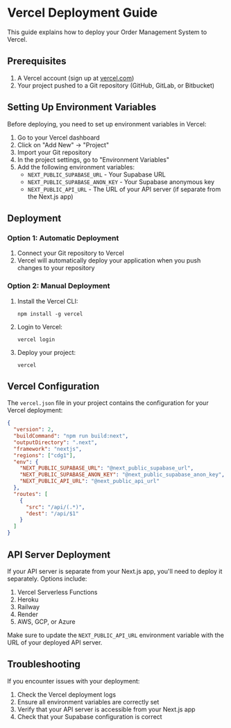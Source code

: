 # Vercel Deployment Guide

This guide explains how to deploy your Order Management System to Vercel.

## Prerequisites

1. A Vercel account (sign up at [vercel.com](https://vercel.com))
2. Your project pushed to a Git repository (GitHub, GitLab, or Bitbucket)

## Setting Up Environment Variables

Before deploying, you need to set up environment variables in Vercel:

1. Go to your Vercel dashboard
2. Click on "Add New" → "Project"
3. Import your Git repository
4. In the project settings, go to "Environment Variables"
5. Add the following environment variables:
   - `NEXT_PUBLIC_SUPABASE_URL` - Your Supabase URL
   - `NEXT_PUBLIC_SUPABASE_ANON_KEY` - Your Supabase anonymous key
   - `NEXT_PUBLIC_API_URL` - The URL of your API server (if separate from the Next.js app)

## Deployment

### Option 1: Automatic Deployment

1. Connect your Git repository to Vercel
2. Vercel will automatically deploy your application when you push changes to your repository

### Option 2: Manual Deployment

1. Install the Vercel CLI:
   ```
   npm install -g vercel
   ```

2. Login to Vercel:
   ```
   vercel login
   ```

3. Deploy your project:
   ```
   vercel
   ```

## Vercel Configuration

The `vercel.json` file in your project contains the configuration for your Vercel deployment:

```json
{
  "version": 2,
  "buildCommand": "npm run build:next",
  "outputDirectory": ".next",
  "framework": "nextjs",
  "regions": ["cdg1"],
  "env": {
    "NEXT_PUBLIC_SUPABASE_URL": "@next_public_supabase_url",
    "NEXT_PUBLIC_SUPABASE_ANON_KEY": "@next_public_supabase_anon_key",
    "NEXT_PUBLIC_API_URL": "@next_public_api_url"
  },
  "routes": [
    {
      "src": "/api/(.*)",
      "dest": "/api/$1"
    }
  ]
}
```

## API Server Deployment

If your API server is separate from your Next.js app, you'll need to deploy it separately. Options include:

1. Vercel Serverless Functions
2. Heroku
3. Railway
4. Render
5. AWS, GCP, or Azure

Make sure to update the `NEXT_PUBLIC_API_URL` environment variable with the URL of your deployed API server.

## Troubleshooting

If you encounter issues with your deployment:

1. Check the Vercel deployment logs
2. Ensure all environment variables are correctly set
3. Verify that your API server is accessible from your Next.js app
4. Check that your Supabase configuration is correct 